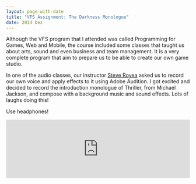 ```yaml
---
layout: page-with-date
title: "VFS Assignment: The Darkness Monologue"
date: 2014 Dez
---
```


Although the VFS program that I attended was called Programming for Games, Web and Mobile, the course included some classes that taught us about arts, sound and even business and team management. It is a very complete program that aim to prepare us to be able to create our own game studio.

In one of the audio classes, our instructor <a href="https://ca.linkedin.com/pub/steve-royea/22/aab/446" target="_blank">Steve Royea</a> asked us to record our own voice and apply effects to it using Adobe Audition. I got excited and decided to record the introduction monologue of Thriller, from Michael Jackson, and compose with a background music and sound effects. Lots of laughs doing this!

Use headphones!

<iframe width="100%" height="160" src="https://clyp.it/4snlqdql/widget" frameborder="0"></iframe>